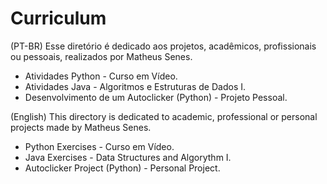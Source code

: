 # Curriculum
(PT-BR) Esse diretório é dedicado aos projetos, acadêmicos, profissionais ou pessoais, realizados por Matheus Senes.
- Atividades Python - Curso em Vídeo.
- Atividades Java - Algoritmos e Estruturas de Dados I.
- Desenvolvimento de um Autoclicker (Python) - Projeto Pessoal.

(English) This directory is dedicated to academic, professional or personal projects made by Matheus Senes.
- Python Exercises - Curso em Vídeo.
- Java Exercises - Data Structures and Algorythm I.
- Autoclicker Project (Python) - Personal Project.
